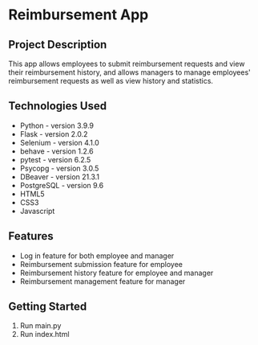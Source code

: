 # Reimbursement App

## Project Description

This app allows employees to submit reimbursement requests and view their reimbursement history, and allows managers to manage employees' reimbursement requests as well as view history and statistics.

## Technologies Used

* Python - version 3.9.9
* Flask - version 2.0.2
* Selenium - version 4.1.0
* behave - version 1.2.6
* pytest - version 6.2.5
* Psycopg - version 3.0.5
* DBeaver - version 21.3.1
* PostgreSQL - version 9.6
* HTML5
* CSS3
* Javascript

## Features

* Log in feature for both employee and manager
* Reimbursement submission feature for employee
* Reimbursement history feature for employee and manager
* Reimbursement management feature for manager

## Getting Started
   
1. Run main.py
2. Run index.html
